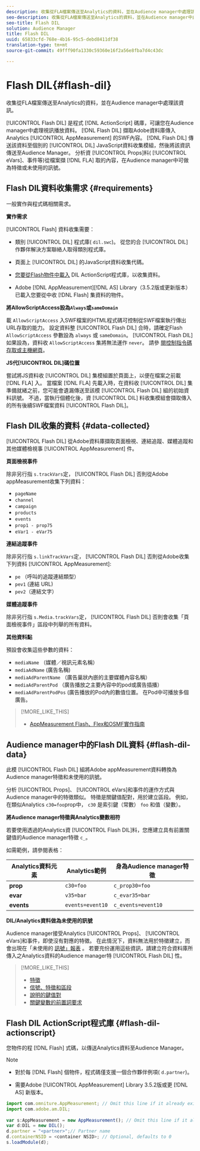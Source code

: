 ```yaml
---
description: 收集從FLA檔案傳送至Analytics的資料，並在Audience manager中處理該資訊。
seo-description: 收集從FLA檔案傳送至Analytics的資料，並在Audience manager中處理該資訊。
seo-title: Flash DIL
solution: Audience Manager
title: Flash DIL
uuid: 65833cfd-768e-4b16-95c5-debd8411df38
translation-type: tm+mt
source-git-commit: 49fff90fa1330c59360e16f2a56e8fba7d4c43dc

---
```



# Flash DIL{#flash-dil}

收集從FLA檔案傳送至Analytics的資料，並在Audience manager中處理該資訊。

<!-- 

c_flash_dil_toc.xml

 -->

[!UICONTROL Flash DIL] 是程式 [!DNL ActionScript] 碼庫，可讓您在Audience manager中處理視訊播放資料。 [!DNL Flash DIL] 擷取Adobe資料庫傳入Analytics [!UICONTROL AppMeasurement] 的SWF內容。 [!DNL Flash DIL] 傳送該資料至個別的 [!UICONTROL DIL] JavaScript資料收集模組，然後將該資訊傳送至Audience Manager。 分析資 [!UICONTROL Props]料( [!UICONTROL eVars]、事件等)從檔案擷 [!DNL FLA] 取的內容，在Audience manager中可做為特徵或未使用的訊號。

## Flash DIL資料收集需求 {#requirements}

一般實作與程式碼相關需求。

<!-- 

c_flash_dil_intro.xml

 -->

**實作需求**

[!UICONTROL Flash] 資料收集需要：

* 類別 [!UICONTROL DIL] 程式庫( `dil.swc`)。 從您的合 [!UICONTROL DIL] 作夥伴解決方案聯絡人取得類別程式庫。

* 頁面上 [!UICONTROL DIL] 的JavaScript資料收集代碼。
* [您要從Flash物件中載入](../dil/dil-flash.md#flash-dil-actionscript) DIL ActionScript程式庫，以收集資料。
* Adobe [!DNL AppMeasurement][!DNL AS] Library（3.5.2版或更新版本）已載入您要從中收 [!DNL Flash] 集資料的物件。

**將AllowScriptAccess設為`Always`或`sameDomain`**

載 `AllowScriptAccess` 入SWF檔案的HTML程式碼可控制從SWF檔案執行傳出URL存取的能力。 設定資料整 [!UICONTROL Flash DIL] 合時，請確定Flash `AllowScriptAccess` 參數設為 `always` 或 `sameDomain`。 [!UICONTROL Flash DIL] 如果設為，資料收 `AllowScriptAccess` 集將無法運作 `never`。 請參 [閱控制指令碼存取或主機網頁](https://helpx.adobe.com/flash/kb/control-access-scripts-host-web.html)。

**JS代[!UICONTROL DIL]碼位置**

嘗試將JS資料收 [!UICONTROL DIL] 集模組置於頁面上，以便在檔案之前載 [!DNL FLA] 入。 當檔案 [!DNL FLA] 先載入時，在資料收 [!UICONTROL DIL] 集準備就緒之前，您可能會遺漏傳送至該模 [!UICONTROL Flash DIL] 組的初始資料訊號。 不過，當執行個體化後，資 [!UICONTROL DIL] 料收集模組會擷取傳入的所有後續SWF檔案資料 [!UICONTROL Flash DIL]。

## Flash DIL收集的資料 {#data-collected}

[!UICONTROL Flash DIL] 從Adobe資料庫擷取頁面檢視、連結追蹤、媒體追蹤和其他媒體檢視事 [!UICONTROL AppMeasurement] 件。

<!-- 

r_flash_dil_data_collected.xml

 -->

**頁面檢視事件**

除非另行指 `s.trackVars`定， [!UICONTROL Flash DIL] 否則從Adobe appMeasurement收集下列資料：

* `pageName`
* `channel`
* `campaign`
* `products`
* `events`
* `prop1 - prop75`
* `eVar1 - eVar75`

**連結追蹤事件**

除非另行指 `s.linkTrackVars`定， [!UICONTROL Flash DIL] 否則從Adobe收集下列資料 [!UICONTROL AppMeasurement]:

* `pe` （呼叫的追蹤連結類型）
* `pev1` (連結 URL)
* `pev2`（連結文字）

**媒體追蹤事件**

除非另行指 `s.Media.trackVars`定， [!UICONTROL Flash DIL] 否則會收集「頁面檢視事件」區段中列舉的所有資料。

**其他資料點**

預設會收集這些參數的資料：

* `mediaName` （媒體／視訊元素名稱）
* `mediaAdName` (廣告名稱)
* `mediaAdParentName` （廣告巢狀內嵌的主要媒體內容名稱）
* `mediaAdParentPod` （廣告播放之主要內容中的pod或廣告插播）
* `mediaAdParentPodPos` (廣告播放的Pod內的數值位置。 在Pod中可播放多個廣告。

>[!MORE_LIKE_THIS]
>
>* [AppMeasurement Flash、Flex和OSMF實作指南](https://marketing.adobe.com/resources/help/en_US/sc/appmeasurement/flash/)


## Audience manager中的Flash DIL資料 {#flash-dil-data}

此模 [!UICONTROL Flash DIL] 組將Adobe appMeasurement資料轉換為Audience manager特徵和未使用的訊號。

<!-- 

c_flash_dil_in_aam.xml

 -->

分析 [!UICONTROL Props]、 [!UICONTROL eVars]和事件的運作方式與Audience manager中的特徵類似。 特徵是關鍵值配對，用於建立區段。 例如，在類似Analytics `c30=foo`prop中， `c30` 是索引鍵（常數） `foo` 和值（變數）。

**將Audience manager特徵與Analytics變數相符**

若要使用透過的Analytics資 [!UICONTROL Flash DIL]料，您應建立具有前置關鍵值的Audience manager特徵 `c_`。

如需範例，請參閱表格：

| Analytics資料元素 | Analytics範例 | 身為Audience manager特徵 |
|---|---|---|
| **prop** | `c30=foo` | `c_prop30=foo` |
| **evar** | `v35=bar` | `c_evar35=bar` |
| **events** | `events=event10` | `c_events=event10` |

**DIL/Analytics資料做為未使用的訊號**

Audience manager接受Analytics [!UICONTROL Props]、 [!UICONTROL eVars]和事件，即使沒有對應的特徵。 在此情況下，資料無法用於特徵建立，而會出現在「未使用的 [訊號」報表](../reporting/dynamic-reports/unused-signals.md) 。 若要充份運用這些資訊，請建立符合資料庫所傳入之Analytics資料的Audience manager特 [!UICONTROL Flash DIL] 性。

>[!MORE_LIKE_THIS]
>
>* [特徵](../features/traits/trait-details-page.md)
>* [信號、特徵和區段](../reference/signal-trait-segment.md)
>* [說明的鍵值對](../reference/key-value-pairs-explained.md)
>* [關鍵變數的前置詞要求](../features/traits/trait-variable-prefixes.md)


## Flash DIL ActionScript程式庫 {#flash-dil-actionscript}

您物件的程 [!DNL Flash] 式碼，以傳送Analytics資料至Audience Manager。

<!-- 

r_flash_dil_actionscript.xml

 -->

>[!NOTE]
>
>* 對於每 [!DNL Flash] 個物件，程式碼僅支援一個合作夥伴例項( `d.partner`)。
   >
   >
* 需要Adobe [!UICONTROL AppMeasurement] Library 3.5.2版或更 [!DNL AS] 新版本。
>



```js
import com.omniture.AppMeasurement; // Omit this line if it already exists in the code 
import com.adobe.am.DIL; 
  
var s:AppMeasurement = new AppMeasurement(); // Omit this line if it already exists in the code 
var d:DIL = new DIL(); 
d.partner = "<partner>";// Partner name 
d.containerNSID = <container NSID>; // Optional, defaults to 0 
s.loadModule(d);
```

